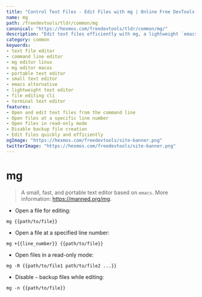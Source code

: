 ```yaml
---
title: "Control Text Files - Edit Files with mg | Online Free DevTools by Hexmos"
name: mg
path: /freedevtools/tldr/common/mg
canonical: "https://hexmos.com/freedevtools/tldr/common/mg/"
description: "Edit text files efficiently with mg, a lightweight `emacs`-based editor. Open, modify, and save files quickly. Free online tool, no registration required."
category: common
keywords:
- text file editor
- command line editor
- mg editor linux
- mg editor macos
- portable text editor
- small text editor
- emacs alternative
- lightweight text editor
- file editing cli
- terminal text editor
features:
- Open and edit text files from the command line
- Open files at a specific line number
- Open files in read-only mode
- Disable backup file creation
- Edit files quickly and efficiently
ogImage: "https://hexmos.com/freedevtools/site-banner.png"
twitterImage: "https://hexmos.com/freedevtools/site-banner.png"
---
```


# mg

> A small, fast, and portable text editor based on `emacs`.
> More information: <https://manned.org/mg>.

- Open a file for editing:

`mg {{path/to/file}}`

- Open a file at a specified line number:

`mg +{{line_number}} {{path/to/file}}`

- Open files in a read-only mode:

`mg -R {{path/to/file1 path/to/file2 ...}}`

- Disable `~` backup files while editing:

`mg -n {{path/to/file}}`
